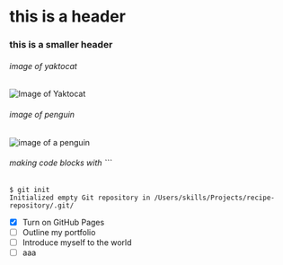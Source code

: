 # this is a header
### this is a smaller header
###### image of yaktocat
![Image of Yaktocat](https://octodex.github.com/images/yaktocat.png)
###### image of penguin
![image of a penguin](https://static.wikia.nocookie.net/club-penguin-rewritten/images/b/b1/Black_PC.png/revision/latest?cb=20170724224805)

###### making code blocks with ```
```
$ git init
Initialized empty Git repository in /Users/skills/Projects/recipe-repository/.git/
```
- [X] Turn on GitHub Pages
- [ ] Outline my portfolio
- [ ] Introduce myself to the world
- [ ] aaa

